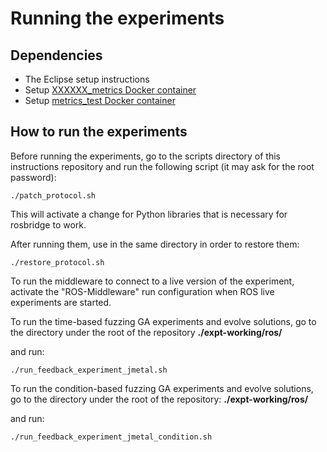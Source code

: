 # Running the experiments

## Dependencies
- The Eclipse setup instructions
- Setup [XXXXXX_metrics Docker container](https://github.com/safemuv/safemuv_ros/blob/devel/safemuv_dockers/safemuv_metrics/README.md)
- Setup [metrics_test Docker container](https://github.com/safemuv/safemuv_ros/tree/aerolab-experiments/safemuv_dockers/safemuv_metrics/README.md)

## How to run the experiments

Before running the experiments, go to the scripts directory of this
instructions repository and run the following script (it may ask for the root password):
```
./patch_protocol.sh 
```

This will activate a change for Python libraries that is necessary for
rosbridge to work.

After running them, use in the same directory in order to restore them:
```
./restore_protocol.sh 
```

To run the middleware to connect to a live version of the experiment,
activate the "ROS-Middleware" run configuration when ROS live
experiments are started.

To run the time-based fuzzing GA experiments and evolve solutions, go to the directory under the root
of the repository
**./expt-working/ros/**

and run:
```
./run_feedback_experiment_jmetal.sh
```

To run the condition-based fuzzing GA experiments and evolve solutions, go to the directory under the root
of the repository:
**./expt-working/ros/**

and run:
```
./run_feedback_experiment_jmetal_condition.sh
```
